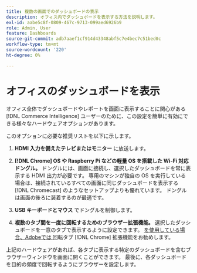 ```yaml
---
title: 複数の画面でのダッシュボードの表示
description: オフィス内でダッシュボードを表示する方法を説明します。
exl-id: aabe5c8f-0809-467c-9713-099aed6926b9
role: Admin, User
feature: Dashboards
source-git-commit: adb7aaef1cf914d43348abf5c7e4bec7c51bed0c
workflow-type: tm+mt
source-wordcount: '220'
ht-degree: 0%

---
```


# オフィスのダッシュボードを表示

オフィス全体でダッシュボードやレポートを画面に表示することに関心がある [!DNL Commerce Intelligence] ユーザーのために、この設定を簡単に有効にできる様々なハードウェアオプションがあります。

このオプションに必要な推奨リストを以下に示します。

1. **HDMI 入力を備えたテレビまたはモニター** に放送します。

1. **[!DNL Chrome] OS や Raspberry Pi などの軽量 OS を搭載した Wi-Fi 対応ドングル。** ドングルには、画面に接続し、選択したダッシュボードを常に表示する HDMI 出力が必要です。 専用のマシンが独自の OS を実行している場合は、接続されているすべての画面に同じダッシュボードを表示する [!DNL Chromecast] のようなセットアップよりも優れています。 ドングルは画面の後ろに装着するのが最適です。

1. **USB キーボードとマウス** でドングルを制御します。

1. **複数のタブ間を一度に回転するためのブラウザー拡張機能。** 選択したダッシュボードを一意のタブで表示するように設定できます。 [ を使用している場合、Adobeでは ](https://chrome.google.com/webstore/detail/revolver-tabs/dlknooajieciikpedpldejhhijacnbda?hl=en) 回転タブ [!DNL Chrome] 拡張機能をお勧めします。

上記のハードウェアがあれば、各タブに表示する特定のダッシュボードを含むブラウザーウィンドウを画面に開くことができます。 最後に、各ダッシュボードを目的の頻度で回転するようにブラウザーを設定します。
